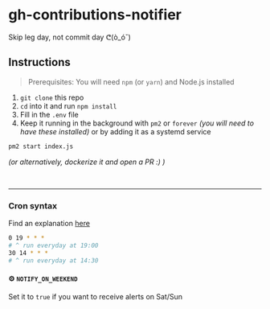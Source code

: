 # gh-contributions-notifier

Skip leg day, not commit day ᕦ(ò_óˇ)

## Instructions
> Prerequisites: You will need `npm` (or `yarn`) and Node.js installed
1) `git clone` this repo
2) `cd` into it and run `npm install`
3) Fill in the `.env` file
4) Keep it running in the background with `pm2` or `forever` _(you will need to have these installed)_ or by adding it as a systemd service
```bash
pm2 start index.js
```
_(or alternatively, dockerize it and open a PR :) )_

&nbsp;

---

### Cron syntax
Find an explanation [here](https://www.npmjs.com/package/node-cron)
```bash
0 19 * * *
# ^ run everyday at 19:00
30 14 * * *
# ^ run everyday at 14:30
```

#### ⚙️ `NOTIFY_ON_WEEKEND`
Set it to `true` if you want to receive alerts on Sat/Sun